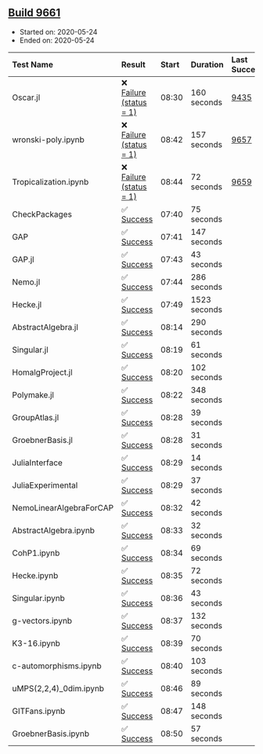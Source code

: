 ## [Build 9661](https://oscarci.mathematik.uni-kl.de/job/oscar/9661/)

* Started on: 2020-05-24
* Ended on: 2020-05-24

| Test Name    | Result | Start | Duration | Last Success | First Failure |
|:-------------|:-------|:------|:---------|:-------------|:--------------|
| Oscar.jl | ❌ [Failure (status = 1)](https://oscarci.mathematik.uni-kl.de/job/oscar/9661/artifact/logs/build-9661/Oscar.jl.log) | 08:30 | 160 seconds | [9435](https://oscarci.mathematik.uni-kl.de/job/oscar/9435/) | [9436](https://oscarci.mathematik.uni-kl.de/job/oscar/9436/) |
| wronski-poly.ipynb | ❌ [Failure (status = 1)](https://oscarci.mathematik.uni-kl.de/job/oscar/9661/artifact/logs/build-9661/wronski-poly.ipynb.log) | 08:42 | 157 seconds | [9657](https://oscarci.mathematik.uni-kl.de/job/oscar/9657/) | [9658](https://oscarci.mathematik.uni-kl.de/job/oscar/9658/) |
| Tropicalization.ipynb | ❌ [Failure (status = 1)](https://oscarci.mathematik.uni-kl.de/job/oscar/9661/artifact/logs/build-9661/Tropicalization.ipynb.log) | 08:44 | 72 seconds | [9659](https://oscarci.mathematik.uni-kl.de/job/oscar/9659/) | [9660](https://oscarci.mathematik.uni-kl.de/job/oscar/9660/) |
| CheckPackages | ✅ [Success](https://oscarci.mathematik.uni-kl.de/job/oscar/9661/artifact/logs/build-9661/CheckPackages.log) | 07:40 | 75 seconds |  |  |
| GAP | ✅ [Success](https://oscarci.mathematik.uni-kl.de/job/oscar/9661/artifact/logs/build-9661/GAP.log) | 07:41 | 147 seconds |  |  |
| GAP.jl | ✅ [Success](https://oscarci.mathematik.uni-kl.de/job/oscar/9661/artifact/logs/build-9661/GAP.jl.log) | 07:43 | 43 seconds |  |  |
| Nemo.jl | ✅ [Success](https://oscarci.mathematik.uni-kl.de/job/oscar/9661/artifact/logs/build-9661/Nemo.jl.log) | 07:44 | 286 seconds |  |  |
| Hecke.jl | ✅ [Success](https://oscarci.mathematik.uni-kl.de/job/oscar/9661/artifact/logs/build-9661/Hecke.jl.log) | 07:49 | 1523 seconds |  |  |
| AbstractAlgebra.jl | ✅ [Success](https://oscarci.mathematik.uni-kl.de/job/oscar/9661/artifact/logs/build-9661/AbstractAlgebra.jl.log) | 08:14 | 290 seconds |  |  |
| Singular.jl | ✅ [Success](https://oscarci.mathematik.uni-kl.de/job/oscar/9661/artifact/logs/build-9661/Singular.jl.log) | 08:19 | 61 seconds |  |  |
| HomalgProject.jl | ✅ [Success](https://oscarci.mathematik.uni-kl.de/job/oscar/9661/artifact/logs/build-9661/HomalgProject.jl.log) | 08:20 | 102 seconds |  |  |
| Polymake.jl | ✅ [Success](https://oscarci.mathematik.uni-kl.de/job/oscar/9661/artifact/logs/build-9661/Polymake.jl.log) | 08:22 | 348 seconds |  |  |
| GroupAtlas.jl | ✅ [Success](https://oscarci.mathematik.uni-kl.de/job/oscar/9661/artifact/logs/build-9661/GroupAtlas.jl.log) | 08:28 | 39 seconds |  |  |
| GroebnerBasis.jl | ✅ [Success](https://oscarci.mathematik.uni-kl.de/job/oscar/9661/artifact/logs/build-9661/GroebnerBasis.jl.log) | 08:28 | 31 seconds |  |  |
| JuliaInterface | ✅ [Success](https://oscarci.mathematik.uni-kl.de/job/oscar/9661/artifact/logs/build-9661/JuliaInterface.log) | 08:29 | 14 seconds |  |  |
| JuliaExperimental | ✅ [Success](https://oscarci.mathematik.uni-kl.de/job/oscar/9661/artifact/logs/build-9661/JuliaExperimental.log) | 08:29 | 37 seconds |  |  |
| NemoLinearAlgebraForCAP | ✅ [Success](https://oscarci.mathematik.uni-kl.de/job/oscar/9661/artifact/logs/build-9661/NemoLinearAlgebraForCAP.log) | 08:32 | 42 seconds |  |  |
| AbstractAlgebra.ipynb | ✅ [Success](https://oscarci.mathematik.uni-kl.de/job/oscar/9661/artifact/logs/build-9661/AbstractAlgebra.ipynb.log) | 08:33 | 32 seconds |  |  |
| CohP1.ipynb | ✅ [Success](https://oscarci.mathematik.uni-kl.de/job/oscar/9661/artifact/logs/build-9661/CohP1.ipynb.log) | 08:34 | 69 seconds |  |  |
| Hecke.ipynb | ✅ [Success](https://oscarci.mathematik.uni-kl.de/job/oscar/9661/artifact/logs/build-9661/Hecke.ipynb.log) | 08:35 | 72 seconds |  |  |
| Singular.ipynb | ✅ [Success](https://oscarci.mathematik.uni-kl.de/job/oscar/9661/artifact/logs/build-9661/Singular.ipynb.log) | 08:36 | 43 seconds |  |  |
| g-vectors.ipynb | ✅ [Success](https://oscarci.mathematik.uni-kl.de/job/oscar/9661/artifact/logs/build-9661/g-vectors.ipynb.log) | 08:37 | 132 seconds |  |  |
| K3-16.ipynb | ✅ [Success](https://oscarci.mathematik.uni-kl.de/job/oscar/9661/artifact/logs/build-9661/K3-16.ipynb.log) | 08:39 | 70 seconds |  |  |
| c-automorphisms.ipynb | ✅ [Success](https://oscarci.mathematik.uni-kl.de/job/oscar/9661/artifact/logs/build-9661/c-automorphisms.ipynb.log) | 08:40 | 103 seconds |  |  |
| uMPS(2,2,4)_0dim.ipynb | ✅ [Success](https://oscarci.mathematik.uni-kl.de/job/oscar/9661/artifact/logs/build-9661/uMPS-2-2-4-_0dim.ipynb.log) | 08:46 | 89 seconds |  |  |
| GITFans.ipynb | ✅ [Success](https://oscarci.mathematik.uni-kl.de/job/oscar/9661/artifact/logs/build-9661/GITFans.ipynb.log) | 08:47 | 148 seconds |  |  |
| GroebnerBasis.ipynb | ✅ [Success](https://oscarci.mathematik.uni-kl.de/job/oscar/9661/artifact/logs/build-9661/GroebnerBasis.ipynb.log) | 08:50 | 57 seconds |  |  |
